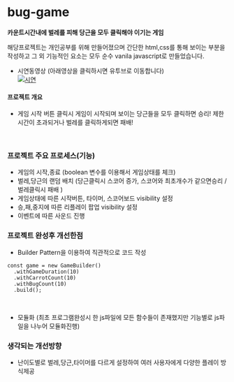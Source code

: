 # bug-game

**카운트시간내에 벌레를 피해 당근을 모두 클릭해야 이기는 게임**

해당프로젝트는 개인공부를 위해 만들어졌으며 간단한 html,css를 통해 보이는 부분을 작성하고 그 외 기능적인 요소는 모두 순수 vanila javascript로 만들었습니다.

- 시연동영상 (아래영상을 클릭하시면 유투브로 이동합니다) </br>
[![시연](https://i9.ytimg.com/vi/yRTNg0NkKh8/mq1.jpg?sqp=CODvj4AG&rs=AOn4CLDl0tk_0uNBoWHptMgTQy1VfX7jvQ)](https://youtu.be/yRTNg0NkKh8)



#### 프로젝트 개요

- 게임 시작 버튼 클릭시 게임이 시작되며 보이는 당근들을 모두 클릭하면 승리! 제한시간이 초과되거나 벌레를 클릭하게되면 패배!

</br>

### 프로젝트 주요 프로세스(기능)

- 게임의 시작,종료 (boolean 변수를 이용해서 게임상태를 체크)
- 벌레,당근의 랜덤 배치 (당근클릭시 스코어 증가, 스코어와 최초개수가 같으면승리 / 벌레클릭시 패배 )
- 게임상태에 따른 시작버튼, 타이머, 스코어보드 visibility 설정
- 승,패,중지에 따른 리플레이 팝업 visibility 설정
- 이벤트에 따른 사운드 진행

### 프로젝트 완성후 개선한점

- Builder Pattern을 이용하여 직관적으로 코드 작성

```
const game = new GameBuilder()
  .withGameDuration(10)
  .withCarrotCount(10)
  .withBugCount(10)
  .build();
```

</br>

- 모듈화 (최초 프로그램완성시 한 js파일에 모든 함수들이 존재했지만 기능별로 js파일을 나누어 모듈화진행)

### 생각되는 개선방향

- 난이도별로 벌레,당근,타이머를 다르게 설정하여 여러 사용자에게 다양한 플레이 방식제공
